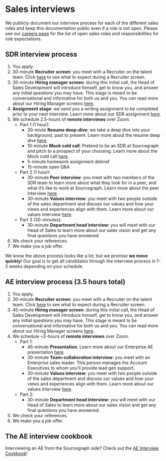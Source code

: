 # Sales interviews

We publicly document our interview process for each of the different sales roles and keep this documentation public even if a role is not open. Please see our [careers page](https://boards.greenhouse.io/sourcegraph91) for the list of open sales roles and responsibilities for role expectations.

## SDR interview process

1. You apply.
2. 30-minute **Recruiter screen**: you meet with a Recruiter on the talent team. Click [here](../../talent/types_of_interviews.md#recruiter-screen) to see what to expect during a Recruiter screen.
3. 30-minute **Hiring manager screen**: during this initial call, the Head of Sales Development will introduce himself, get to know you, and answer any initial questions you may have. This stage is meant to be conversational and informative for both us and you. You can read more about our Hiring Manager screens [here](../../talent/types_of_interviews.md#hiring-manager-screen).
4. **Assignment stage**: we send you a writing assignment to be completed prior to your next interview. Learn more about our SDR assignment [here](../../talent/types_of_interviews.md#sales).
5. We schedule 2.5-hours of **remote interviews** over Zoom.
   - Part 1 (1 hour):
     - 30-miute **Resume deep-dive**: we take a deep dive into your background, past to present. Learn more about the resume deep dive [here](../../talent/types_of_interviews.md#resume-deep-dive).
     - 10-minute **Mock cold call**: Pretend to be an SDR at Sourcegraph and pitch to a prospect of your choosing. Learn more about the Mock cold call [here](https://handbook.sourcegraph.com/talent/types_of_interviews#sdr-mock-cold-call).
     - 5-minute homework assignment debrief
     - 15-minute open Q&A
   - Part 2 (1 hour):
     - 30-minute **Peer interview**: you meet with two members of the SDR team to learn more about what they look for in a peer, and what it’s like to work at Sourcegraph. Learn more about the peer interview [here](../../talent/types_of_interviews.md#peer-interview).
     - 30-minute **Values interview**: you meet with two people outside of the sales department and discuss our values and how your views and experiences align with them. Learn more about our values interview [here](../../talent/types_of_interviews.md#values-interview).
   - Part 3 (30-minutes):
     - 30-minute **Department head interview:** you will meet with our Head of Sales to learn more about our sales vision and get any final questions you have answered.
6. We check your references.
7. We make you a job offer.

We know the above process looks like a lot, but we promise **we move quickly**! Our goal is to get all candidates through the interview process in 1-2 weeks depending on your schedule.

## AE interview process (3.5 hours total)

1. You apply.
2. 30-minute **Recruiter screen**: you meet with a Recruiter on the talent team. Click [here](../../talent/types_of_interviews.md#recruiter-screen) to see what to expect during a Recruiter screen.
3. 45-minute **Hiring manager screen**: during this initial call, the Head of Sales Development will introduce himself, get to know you, and answer any initial questions you may have. This stage is meant to be conversational and informative for both us and you. You can read more about our Hiring Manager screens [here](../../talent/types_of_interviews.md#hiring-manager-screen).
4. We schedule ~2-hours of **remote interviews** over Zoom.
   - Part 1:
     - 45-minute **Presentation**: Learn more about our Enterprise AE presentation [here](../../talent/types_of_interviews.md#enterprise-ae-sales-presentation)
     - 30-minute **Team-collaboration interview**: you meet with an Enterprise sales leader. This person manages the Account Executives to whom you’ll provide lead gen support.
     - 30-minute **Values interview**: you meet with two people outside of the sales department and discuss our values and how your views and experiences align with them. Learn more about our values interview [here](../../talent/types_of_interviews.md#values-interview).
   - Part 2:
     - 30-minute **Department head interview:** you will meet with our Head of Sales to learn more about our sales vision and get any final questions you have answered.
5. We check your references.
6. We make you a job offer.

## The AE interview cookbook

Interviewing an AE from the Sourcegraph side? Check out the [AE Interview Cookbook](https://docs.google.com/document/d/112zt2yaMRcl6BPmHY4nGplojZEVwKW4I-szoXu0fXPM/)!

